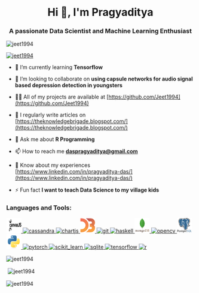 
<h1  align="center">Hi 👋, I'm Pragyaditya</h1>

<h3  align="center">A passionate Data Scientist and Machine Learning Enthusiast</h3>

  

<p  align="left">  <img  src="https://komarev.com/ghpvc/?username=jeet1994&label=Profile%20views&color=0e75b6&style=flat"  alt="jeet1994"  />  </p>

  

<p  align="left">  <a  href="https://github.com/ryo-ma/github-profile-trophy"><img  src="https://github-profile-trophy.vercel.app/?username=jeet1994"  alt="jeet1994"  /></a>  </p>

  

- 🌱 I’m currently learning **Tensorflow**

  

- 👯 I’m looking to collaborate on **using capsule networks for audio signal based depression detection in youngsters**

  

- 👨‍💻 All of my projects are available at [https://github.com/Jeet1994](https://github.com/Jeet1994)

  

- 📝 I regularly write articles on [https://theknowledgebrigade.blogspot.com/](https://theknowledgebrigade.blogspot.com/)

  

- 💬 Ask me about **R Programming**

  

- 📫 How to reach me **daspragyaditya@gmail.com**

  

- 📄 Know about my experiences [https://www.linkedin.com/in/pragyaditya-das/](https://www.linkedin.com/in/pragyaditya-das/)

  

- ⚡ Fun fact **I want to teach Data Science to my village kids**

  
  
  

<h3  align="left">Languages and Tools:</h3>

<p  align="left">  <a  href="https://canvasjs.com"  target="_blank">  <img  src="https://raw.githubusercontent.com/Hardik0307/Hardik0307/master/assets/canvasjs-charts.svg"  alt="canvasjs"  width="40"  height="40"/>  </a>  <a  href="https://cassandra.apache.org/"  target="_blank">  <img  src="https://www.vectorlogo.zone/logos/apache_cassandra/apache_cassandra-icon.svg"  alt="cassandra"  width="40"  height="40"/>  </a>  <a  href="https://www.chartjs.org"  target="_blank">  <img  src="https://www.chartjs.org/media/logo-title.svg"  alt="chartjs"  width="40"  height="40"/>  </a>  <a  href="https://d3js.org/"  target="_blank">  <img  src="https://raw.githubusercontent.com/devicons/devicon/master/icons/d3js/d3js-original.svg"  alt="d3js"  width="40"  height="40"/>  </a>  <a  href="https://git-scm.com/"  target="_blank">  <img  src="https://www.vectorlogo.zone/logos/git-scm/git-scm-icon.svg"  alt="git"  width="40"  height="40"/>  </a>  <a  href="https://www.haskell.org/"  target="_blank">  <img  src="https://upload.wikimedia.org/wikipedia/commons/1/1c/Haskell-Logo.svg"  alt="haskell"  width="40"  height="40"/>  </a>  <a  href="https://www.mongodb.com/"  target="_blank">  <img  src="https://raw.githubusercontent.com/devicons/devicon/master/icons/mongodb/mongodb-original-wordmark.svg"  alt="mongodb"  width="40"  height="40"/>  </a>  <a  href="https://opencv.org/"  target="_blank">  <img  src="https://www.vectorlogo.zone/logos/opencv/opencv-icon.svg"  alt="opencv"  width="40"  height="40"/>  </a>  <a  href="https://www.postgresql.org"  target="_blank">  <img  src="https://raw.githubusercontent.com/devicons/devicon/master/icons/postgresql/postgresql-original-wordmark.svg"  alt="postgresql"  width="40"  height="40"/>  </a>  <a  href="https://www.python.org"  target="_blank">  <img  src="https://raw.githubusercontent.com/devicons/devicon/master/icons/python/python-original.svg"  alt="python"  width="40"  height="40"/>  </a>  <a  href="https://pytorch.org/"  target="_blank">  <img  src="https://www.vectorlogo.zone/logos/pytorch/pytorch-icon.svg"  alt="pytorch"  width="40"  height="40"/>  </a>  <a  href="https://scikit-learn.org/"  target="_blank">  <img  src="https://upload.wikimedia.org/wikipedia/commons/0/05/Scikit_learn_logo_small.svg"  alt="scikit_learn"  width="40"  height="40"/>  </a>  <a  href="https://www.sqlite.org/"  target="_blank">  <img  src="https://www.vectorlogo.zone/logos/sqlite/sqlite-icon.svg"  alt="sqlite"  width="40"  height="40"/>  </a>  <a  href="https://www.tensorflow.org"  target="_blank">  <img  src="https://www.vectorlogo.zone/logos/tensorflow/tensorflow-icon.svg"  alt="tensorflow"  width="40"  height="40"/>  </a><a  href="https://www.r-project.org/about.html"  target="_blank">  <img  src="https://www.pngitem.com/pimgs/m/115-1152260_file-r-logo-svg-wikimedia-commons-r-programming.png"  alt="r"  width="40"  height="40"/>  </a>  </p>

  

<p><img  align="center"  src="https://github-readme-stats.vercel.app/api/top-langs?username=jeet1994&show_icons=true&locale=en&layout=compact"  alt="jeet1994"  /></p>

  

<p>&nbsp;<img  align="center"  src="https://github-readme-stats.vercel.app/api?username=jeet1994&show_icons=true&locale=en"  alt="jeet1994"  /></p>

  

<p><img  align="center"  src="https://github-readme-streak-stats.herokuapp.com/?user=jeet1994&"  alt="jeet1994"  /></p>
